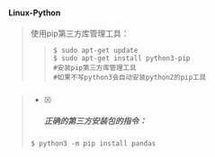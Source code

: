 #### Linux-Python

> 使用pip第三方库管理工具：
> 
> > ```shell
> > $ sudo apt-get update
> > $ sudo apt-get install python3-pip
> > #安装pip第三方库管理工具
> > #如果不写python3会自动安装python2的pip工具
> > ```

> ##### 
> 
> - [x] ##### *正确的第三方安装包的指令：*
> 
> ```shell
> $ python3 -m pip install pandas
> ```
